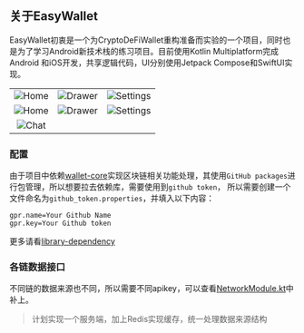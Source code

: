 ## 关于EasyWallet
EasyWallet初衷是一个为CryptoDeFiWallet重构准备而实验的一个项目，同时也是为了学习Android新技术栈的练习项目。目前使用Kotlin Multiplatform完成Android
和iOS开发，共享逻辑代码，UI分别使用Jetpack Compose和SwiftUI实现。

|                                                                                                       |                                                                                                         |                                                                                                           |
|:-----------------------------------------------------------------------------------------------------:|:-------------------------------------------------------------------------------------------------------:|:---------------------------------------------------------------------------------------------------------:|
| ![Home](https://github.com/BreakZero/EasyWallet-KMP/blob/main/screens/Screenshot_20240111_101221.png) | ![Drawer](https://github.com/BreakZero/EasyWallet-KMP/blob/main/screens/Screenshot_20240111_101246.png) | ![Settings](https://github.com/BreakZero/EasyWallet-KMP/blob/main/screens/Screenshot_20240111_101317.png) |
| ![Home](https://github.com/BreakZero/EasyWallet-KMP/blob/main/screens/Screenshot_20240111_100157.png) | ![Drawer](https://github.com/BreakZero/EasyWallet-KMP/blob/main/screens/Screenshot_20240111_100109.png) | ![Settings](https://github.com/BreakZero/EasyWallet-KMP/blob/main/screens/Screenshot_20240111_100215.png) |
| ![Chat](https://github.com/BreakZero/EasyWallet-KMP/blob/main/screens/Screenshot_20240111_100239.png) |                                                                                                         |                                                                                                           |

### 配置
由于项目中依赖[wallet-core](https://github.com/trustwallet/wallet-core)实现区块链相关功能处理，其使用`GitHub packages`进行包管理，所以想要拉去依赖库，需要使用到`github token`，
所以需要创建一个文件命名为`github_token.properties`，并填入以下内容：
```properties
gpr.name=Your Github Name
gpr.key=Your Github token
```
更多请看[library-dependency](https://developer.trustwallet.com/developer/wallet-core/integration-guide/android-guide#adding-library-dependency)

### 各链数据接口
不同链的数据来源也不同，所以需要不同apikey，可以查看[NetworkModule.kt](platform%2Fnetwork%2Fsrc%2FcommonMain%2Fkotlin%2Fcom%2Feasy%2Fwallet%2Fnetwork%2Fdi%2FNetworkModule.kt)中补上。
> 计划实现一个服务端，加上Redis实现缓存，统一处理数据来源结构

